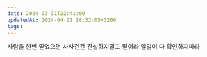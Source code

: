```yaml
---
date: 2024-03-31T22:41:00
updatedAt: 2024-04-21 18:32:05+3260
tags: 
---
```

사람을 한번 믿었으면 사사건건 간섭하지말고 믿어라
일일이 다 확인하지마라